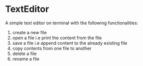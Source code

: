 # TextEditor
A simple text editor on terminal with the following functionalities: 
1) create a new file
2) open a file i.e print the content from the file
3) save a file i.e append content to the already existing file
4) copy contents from one file to another
5) delete a file
6) rename a file
